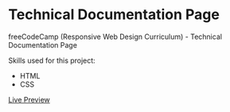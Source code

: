 # Technical Documentation Page

freeCodeCamp (Responsive Web Design Curriculum) - Technical Documentation Page

Skills used for this project:

- HTML<br>
- CSS<br>

<a href="https://rickylobo626.github.io/technical-documentation-page/">Live Preview</a>
